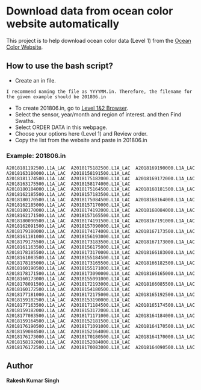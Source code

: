 # Download data from ocean color website automatically

This project is to help download ocean color data (Level 1) from the [Ocean Color Website](https://oceancolor.gsfc.nasa.gov/).

## How to use the bash script?
* Create an in file.
```
I recommend naming the file as YYYYMM.in. Therefore, the filename for the given example should be 201806.in
```
* To create 201806.in, go to [Level 1&2 Browser](https://oceancolor.gsfc.nasa.gov/cgi/browse.pl?sen=amod).
* Select the sensor, year/month and region of interest. and then Find Swaths.
* Select ORDER DATA in this webpage.
* Choose your options here (Level 1) and Review order.
* Copy the list from the website and paste in 201806.in

### Example: 201806.in
```
A2018181192500.L1A_LAC	A2018175182500.L1A_LAC	A2018169190000.L1A_LAC	A2018163180000.L1A_LAC	A2018158191500.L1A_LAC
A2018181174500.L1A_LAC	A2018175182000.L1A_LAC	A2018169172000.L1A_LAC	A2018163175500.L1A_LAC	A2018158174000.L1A_LAC
A2018180184000.L1A_LAC	A2018175164500.L1A_LAC	A2018168181500.L1A_LAC	A2018162185500.L1A_LAC	A2018157183500.L1A_LAC
A2018180170500.L1A_LAC	A2018175084500.L1A_LAC	A2018168164000.L1A_LAC	A2018162185000.L1A_LAC	A2018157170000.L1A_LAC
A2018180170000.L1A_LAC	A2018174192000.L1A_LAC	A2018168084000.L1A_LAC	A2018162171500.L1A_LAC	A2018157165500.L1A_LAC
A2018180090500.L1A_LAC	A2018174191500.L1A_LAC	A2018167191000.L1A_LAC	A2018162091500.L1A_LAC	A2018157090000.L1A_LAC
A2018179180000.L1A_LAC	A2018174174000.L1A_LAC	A2018167173500.L1A_LAC	A2018161181000.L1A_LAC	A2018156193000.L1A_LAC
A2018179175500.L1A_LAC	A2018173183500.L1A_LAC	A2018167173000.L1A_LAC	A2018161163500.L1A_LAC	A2018156175000.L1A_LAC
A2018178185500.L1A_LAC	A2018173170000.L1A_LAC	A2018166183000.L1A_LAC	A2018161083500.L1A_LAC	A2018155184500.L1A_LAC
A2018178185000.L1A_LAC	A2018173165500.L1A_LAC	A2018166182500.L1A_LAC	A2018160190500.L1A_LAC	A2018155171000.L1A_LAC
A2018178171500.L1A_LAC	A2018173090000.L1A_LAC	A2018166165000.L1A_LAC	A2018160173000.L1A_LAC	A2018155091000.L1A_LAC
A2018178091500.L1A_LAC	A2018172193000.L1A_LAC	A2018166085500.L1A_LAC	A2018160172500.L1A_LAC	A2018154180500.L1A_LAC
A2018177181000.L1A_LAC	A2018172175000.L1A_LAC	A2018165192500.L1A_LAC	A2018159182500.L1A_LAC	A2018153190000.L1A_LAC
A2018177163500.L1A_LAC	A2018171184500.L1A_LAC	A2018165174500.L1A_LAC	A2018159182000.L1A_LAC	A2018153172000.L1A_LAC
A2018177083500.L1A_LAC	A2018171171000.L1A_LAC	A2018164184000.L1A_LAC	A2018159164500.L1A_LAC	A2018152181500.L1A_LAC
A2018176190500.L1A_LAC	A2018171091000.L1A_LAC	A2018164170500.L1A_LAC	A2018159084500.L1A_LAC	A2018152164000.L1A_LAC
A2018176173000.L1A_LAC	A2018170180500.L1A_LAC	A2018164170000.L1A_LAC	A2018158192000.L1A_LAC	A2018152084000.L1A_LAC
A2018176172500.L1A_LAC	A2018170083000.L1A_LAC	A2018164090500.L1A_LAC
```

## Author

**Rakesh Kumar Singh**
